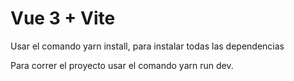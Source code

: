 # Vue 3 + Vite

Usar el comando yarn install, para instalar todas las dependencias

Para correr el proyecto usar el comando yarn run dev.
